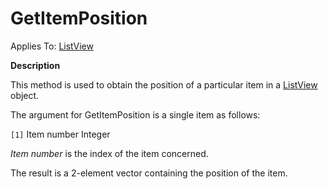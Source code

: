 




<h1 class="heading"><span class="name">GetItemPosition</span></h1>

Applies To: [ListView](../a-z/listview.md)


**Description**


This method is used to obtain the position of a particular item in a [ListView](../a-z/listview.md) object.


The argument for GetItemPosition is a single item as follows:


`[1]` Item number Integer


*Item number* is the index of the item concerned.


The result is a 2-element vector containing the position of the item.



